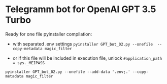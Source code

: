 # Telegramm bot for OpenAI GPT 3.5 Turbo

Ready for one file pyinstaller compilation:

* with separated .env settings
`pyinstaller GPT_bot_02.py --onefile  --copy-metadata magic_filter`


* or if this file will be included in execution file, unlock `#application_path = sys._MEIPASS`

`pyinstaller GPT_bot_02.py --onefile --add-data '.env;.' --copy-metadata magic_filter`
